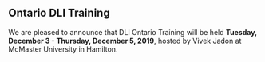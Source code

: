 ## Ontario DLI Training

We are pleased to announce that DLI Ontario Training will be held **Tuesday, December 3 - Thursday, December 5, 2019**, hosted by Vivek Jadon at McMaster University in Hamilton. 
